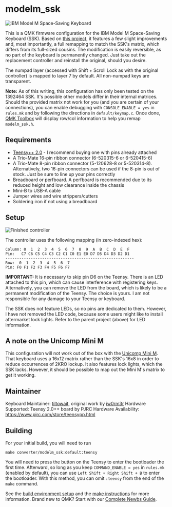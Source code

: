 # modelm_ssk

![IBM Model M Space-Saving Keyboard](https://i.imgur.com/CSXrQI5.jpg)

This is a QMK firmware configuration for the IBM Model M Space-Saving Keyboard (SSK). Based on [this project](https://github.com/qmk/qmk_firmware/tree/master/keyboards/converter/modelm101), it features a few slight improvements and, most importantly, a full remapping to match the SSK's matrix, which differs from its full-sized cousins. The modification is easily reversible, as no part of the keyboard is permanently changed. Just take out the replacement controller and reinstall the original, should you desire.

The numpad layer (accessed with Shift + Scroll Lock as with the original controller) is mapped to layer 7 by default. All non-numpad keys are transparent.

**Note:** As of this writing, this configuration has only been tested on the 1392464 SSK. It's possible other models differ in their internal matrices. Should the provided matrix not work for you (and you are certain of your connections), you can enable debugging with `CONSOLE_ENABLE = yes` in `rules.mk` and by following the directions in `default/keymap.c`. Once done, [QMK Toolbox](https://github.com/qmk/qmk_toolbox) will display row/col information to help you remap `modelm_ssk.h`.

## Requirements

* [Teensy++ 2.0](https://www.pjrc.com/store/teensypp.html) - I recommend buying one with pins already attached
* A Trio-Mate 16-pin ribbon connector (6-520315-6 or 6-520415-6)
* A Trio-Mate 8-pin ribbon connector (5-120628-8 or 5-520314-8). Alternatively, two 16-pin connectors can be used if the 8-pin is out of stock. Just be sure to line up your pins correctly
* Breadboard or perfboard. A perfboard is recommended due to its reduced height and low clearance inside the chassis
* Mini-B to USB-A cable
* Jumper wires and wire strippers/cutters
* Soldering iron if not using a breadboard

## Setup

![Finished controller](https://i.imgur.com/m1yuo4F.jpg)

The controller uses the following mapping (in zero-indexed hex):

```
Column: 0  1  2  3  4  5  6  7  8  9  A  B  C  D  E  F
Pin:   C7 C6 C5 C4 C3 C2 C1 C0 E1 E0 D7 D5 D4 D3 D2 D1
--------------------------------------------------------
Row:  0  1  2  3  4  5  6  7
Pin: F0 F1 F2 F3 F4 F5 F6 F7
```

**IMPORTANT:** It is necessary to skip pin D6 on the Teensy. There is an LED attached to this pin, which can cause interference with registering keys. Alternatively, you can remove the LED from the board, which is likely to be a permanent modification of the Teensy. The choice is yours. I am not responsible for any damage to your Teensy or keyboard.

The SSK does not feature LEDs, so no pins are dedicated to them. However, I have not removed the LED code, because some users might like to install aftermarket lock lights. Refer to the parent project (above) for LED information.

## A note on the Unicomp Mini M

This configuration will not work out of the box with the [Unicomp Mini M](https://www.pckeyboard.com/page/product/MINI_M). That keyboard uses a 16x12 matrix rather than the SSK's 16x8 in order to reduce occurrences of 2KRO lockup. It also features lock lights, which the SSK lacks. However, it should be possible to map out the Mini M's matrix to get it working.

## Maintainer

Keyboard Maintainer: [tiltowait](https://github.com/tiltowait), original work by [iw0rm3r](https://github.com/iw0rm3r)
Hardware Supported: Teensy 2.0++ board by PJRC
Hardware Availability: https://www.pjrc.com/store/teensypp.html

## Building

For your initial build, you will need to run

    make converter/modelm_ssk:default:teensy

You will need to press the button on the Teensy to enter the bootloader the first time. Afterward, so long as you keep `COMMAND_ENABLE = yes` in `rules.mk` (enabled by default), you can use `Left Shift + Right Shift + B` to enter the bootloader. With this method, you can omit `:teensy` from the end of the `make` command.

See the [build environment setup](https://docs.qmk.fm/#/getting_started_build_tools) and the [make instructions](https://docs.qmk.fm/#/getting_started_make_guide) for more information. Brand new to QMK? Start with our [Complete Newbs Guide](https://docs.qmk.fm/#/newbs).
